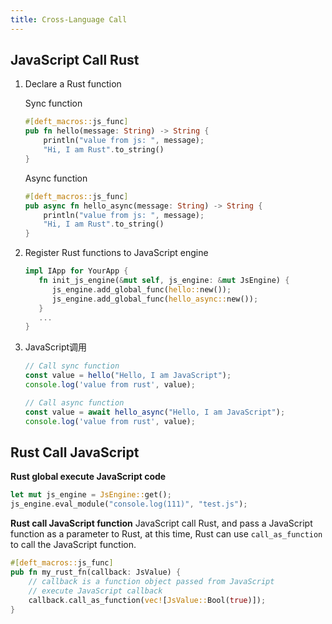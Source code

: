 ```yaml
---
title: Cross-Language Call
---
```


## JavaScript Call Rust

1. Declare a Rust function

   Sync function
   ```rust
   #[deft_macros::js_func]
   pub fn hello(message: String) -> String {
       println("value from js: ", message);
       "Hi, I am Rust".to_string()
   }
   ```
   Async function
   ```rust
   #[deft_macros::js_func]
   pub async fn hello_async(message: String) -> String {
       println("value from js: ", message);
       "Hi, I am Rust".to_string()
   }
   ```
2. Register Rust functions to JavaScript engine
   ```rust
   impl IApp for YourApp {
      fn init_js_engine(&mut self, js_engine: &mut JsEngine) {
         js_engine.add_global_func(hello::new());
         js_engine.add_global_func(hello_async::new());
      }
      ...
   }   
   ```
3. JavaScript调用
   ```javascript
   // Call sync function
   const value = hello("Hello, I am JavaScript");
   console.log('value from rust', value);
   
   // Call async function
   const value = await hello_async("Hello, I am JavaScript");
   console.log('value from rust', value);
   ```

## Rust Call JavaScript

**Rust global execute JavaScript code**

```rust
let mut js_engine = JsEngine::get();
js_engine.eval_module("console.log(111)", "test.js");
```

**Rust call JavaScript function**
JavaScript call Rust, and pass a JavaScript function as a parameter to Rust, at this time, Rust can use `call_as_function` to call the JavaScript function.
```rust
#[deft_macros::js_func]
pub fn my_rust_fn(callback: JsValue) {
    // callback is a function object passed from JavaScript
    // execute JavaScript callback
    callback.call_as_function(vec![JsValue::Bool(true)]);   
}
```




